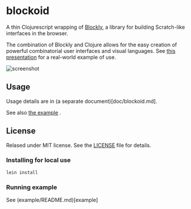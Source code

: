 # blockoid

A thin Clojurescript wrapping of [Blockly](https://developers.google.com/blockly/), a library for building Scratch-like interfaces in the browser.

The combination of Blockly and Clojure allows for the easy creation of powerful combinatorial user interfaces and visual languages. See [this presentation](https://drive.google.com/file/d/1Jfc94u42BDqmwSFDazTplDfVjzc1eVej/view?usp=sharing) for a real-world example of use.

![screenshot](doc/image1.png)

## Usage

Usage details are in (a separate document)[doc/blockoid.md].

See also [the example](example) . 

## License

Relased under MIT license. See the [LICENSE](LICENSE.md) file for details.

### Installing for local use

    lein install
	
### Running example

See (example/README.md)[example]
	


